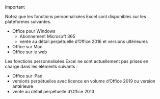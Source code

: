 > [!IMPORTANT]
> Notez que les fonctions personnalisées Excel sont disponibles sur les plateformes suivantes.
>
> - Office pour Windows
>   - Abonnement Microsoft 365
>   - vente au détail perpétuelle d’Office 2016 et versions ultérieures
> - Office sur Mac
> - Office sur le web
>
> Les fonctions personnalisées Excel ne sont actuellement pas prises en charge dans les éléments suivants :
>
> - Office sur iPad
> - versions perpétuelles avec licence en volume d’Office 2019 ou version antérieure
> - vente au détail perpétuelle d’Office 2013
